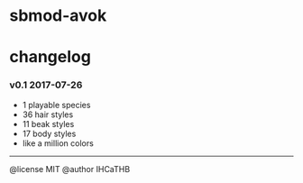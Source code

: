 # sbmod-avok
# changelog

### v0.1 2017-07-26
+ 1 playable species
+ 36 hair styles
+ 11 beak styles
+ 17 body styles
+ like a million colors

---

@license MIT
@author IHCaTHB
